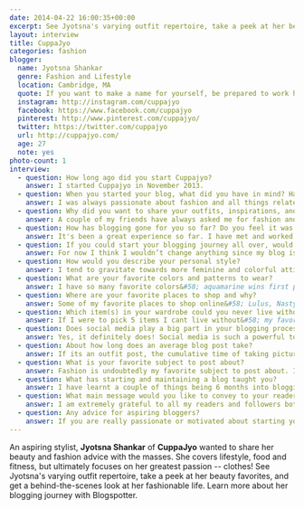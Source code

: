 ```yaml
---
date: 2014-04-22 16:00:35+00:00
excerpt: See Jyotsna's varying outfit repertoire, take a peek at her beauty favorites, and get a behind-the-scenes look at her fashionable life. Learn more about her blogging journey with Blogspotter.
layout: interview
title: CuppaJyo
categories: fashion
blogger:
  name: Jyotsna Shankar
  genre: Fashion and Lifestyle
  location: Cambridge, MA
  quote: If you want to make a name for yourself, be prepared to work hard, be consistent and persistent.
  instagram: http://instagram.com/cuppajyo
  facebook: https://www.facebook.com/cuppajyo
  pinterest: http://www.pinterest.com/cuppajyo/
  twitter: https://twitter.com/cuppajyo
  url: http://cuppajyo.com/
  age: 27
  note: yes
photo-count: 1
interview:
  - question: How long ago did you start Cuppajyo?
    answer: I started Cuppajyo in November 2013.
  - question: When you started your blog, what did you have in mind? Has it stayed pretty true to that original idea?
    answer: I was always passionate about fashion and all things related to lifestyle from fashion and beauty to food and fitness. This is the reason I called my blog Cuppajyo; literally meaning a cup of Jyo  (everyone calls me that) so that I could write about everything that inspires me in fashion, beauty and lifestyle. So far, I would say I have been true to the original idea since I make sure to have different categories like outfits, beauty tips, DIY, beauty/product/service reviews, etc. But I predominantly focus on fashion.
  - question: Why did you want to share your outfits, inspirations, and style advice with the world?
    answer: A couple of my friends have always asked me for fashion and beauty advice whether it was being a shopping partner, suggestions for outfits, makeup tips etc. It gave me great joy to help them out as well as satisfy my ultimate wish to be a stylist. This is when I started posting outfits on Chictopia and Instagram, which got good response, ultimately encouraging me to start Cuppajyo!
  - question: How has blogging gone for you so far? Do you feel it was a worthwhile endeavor?
    answer: It's been a great experience so far. I have met and worked with so many interesting people through blogging! I have developed so many skills and gained a lot of valuable experiences through blogging as well.
  - question: If you could start your blogging journey all over, would you change anything?
    answer: For now I think I wouldn’t change anything since my blog is just around 6 months old, and I hope I can give the same answer even a few years down the line!
  - question: How would you describe your personal style?
    answer: I tend to gravitate towards more feminine and colorful attire, both in clothes and accessories. However, I love to be adventurous in my style, so I am not afraid to try other styles like bohemian, minimalistic, etc. It all depends on my mood! But at the end of the day, its all about me being comfortable and feeling like a million bucks in whatever I am wearing!
  - question: What are your favorite colors and patterns to wear?
    answer: I have so many favorite colors&#58; aquamarine wins first place, but I also love red, coral, mint, cobalt blue, black, ivory (the list can go on but I’ll stop there). I love adding bold pops of color like a bold lip or a bold statement shoe or clutch.<br><br>As for patterns I absolutely love leopard and stripes; I consider them neutrals! They are so versatile. You can dress them up or dress them down, as well as use them as a base for a pattern mix. I also love floral patterns and any statement pattern likes a gorgeous graphic print.
  - question: Where are your favorite places to shop and why?
    answer: Some of my favorite places to shop online&#58; Lulus, Nasty Gal (they have an amazing selection of clothing, shoes and accessories); Etsy, Ebay (for accessories); Sheinside, Romwe (amazing selection of clothes for incredible prices!) Some of my favorite physical stores to shop at&#58; Marshalls, TJMaxx ( love me a good deal! And you can never go wrong with these two!); H&M, Forever21 (again I’m all in for looking trendy without breaking the wallet!); Jcrew, Zara. <br><br>I also love shopping at a lot of local boutiques in Boston. I think it’s important to support local stores. Also, the added advantage is that you will always find unique, one-of-a-kind pieces in boutiques that would be sure to stand out in your outfit.
  - question: Which item(s) in your wardrobe could you never live without?
    answer: If I were to pick 5 items I cant live without&#58; my favorite pair of jeans, LBD, basic white tee, nude flats and my Ray-Ban aviators!
  - question: Does social media play a big part in your blogging process?
    answer: Yes, it definitely does! Social media is such a powerful tool when you are trying to get your name out there. There are so many blogs today, and the only way to can get known or be noticed is being consistent and persistent, both on social media as well as other online communities relevant to your genre of blogging. Social media definitely takes a lot of time, so my advice would be to concentrate on the 1 or 2 platforms that you want to market your brand on the most. My favorite social media platform is Instagram.
  - question: About how long does an average blog post take?
    answer: If its an outfit post, the cumulative time of taking pictures, editing them and writing the post takes me about 2 hours. If it’s a just a review, a DIY post etc where its mostly just pictures and written content, the post takes me about an hour.
  - question: What is your favorite subject to post about?
    answer: Fashion is undoubtedly my favorite subject to post about. I love to put together outfits, and I hope that my readers can gain some inspiration from them!
  - question: What has starting and maintaining a blog taught you?
    answer: I have learnt a couple of things being 6 months into blogging now. First up, blogging is a lot more than just looking pretty and rosy, it is a lot of work from the very first step of building your website and it is always a work in progress. Being true to your goal, being patient and not getting bogged down by numbers and delivering good content is key to maintaining a good brand image. Networking with other bloggers and industry professionals is very helpful in getting your name out there and growing your blog. Seriously there are so many amazing bloggers out there, every time I meet someone new I am so inspired by them! Finally, being engaged and interactive with your followers and supporters is also very important.
  - question: What main message would you like to convey to your readers?
    answer: I am extremely grateful to all my readers and followers both on my blog as well as on social media. The support has been incredible to a newbie like me, I am so deeply appreciative. I hope I can continue to inspire you all and a lot more with my cup of Jyo!
  - question: Any advice for aspiring bloggers?
    answer: If you are really passionate or motivated about starting your blog, there is nothing stopping you! It took me a couple of months to contemplate and muster the courage to take this step, but I am really glad I took the plunge! But as I had mentioned earlier, if you want to make a name for yourself, be prepared to work hard, be consistent and persistent. Of course there are a lot of freebies and small bouts of fame, but that shouldn’t be why you are in it. Being patient, dedicated and passionate about what you do will definitely give you a lot more pleasure and a greater sense of fulfillment. I wish all the aspiring bloggers the best of luck! xoxo
---
```


An aspiring stylist, **Jyotsna Shankar** of **CuppaJyo** wanted to share her beauty and fashion advice with the masses. She covers lifestyle, food and fitness, but ultimately focuses on her greatest passion -- clothes! See Jyotsna's varying outfit repertoire, take a peek at her beauty favorites, and get a behind-the-scenes look at her fashionable life. Learn more about her blogging journey with Blogspotter.